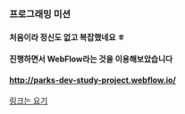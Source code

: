 ### 프로그래밍 미션

#### 처음이라 정신도 없고 복잡했네요 ㅎ 
#### 진행하면서 WebFlow라는 것을 이용해보았습니다 
#### http://parks-dev-study-project.webflow.io/

[링크는 요기](http://parks-dev-study-project.webflow.io/)

##### 
